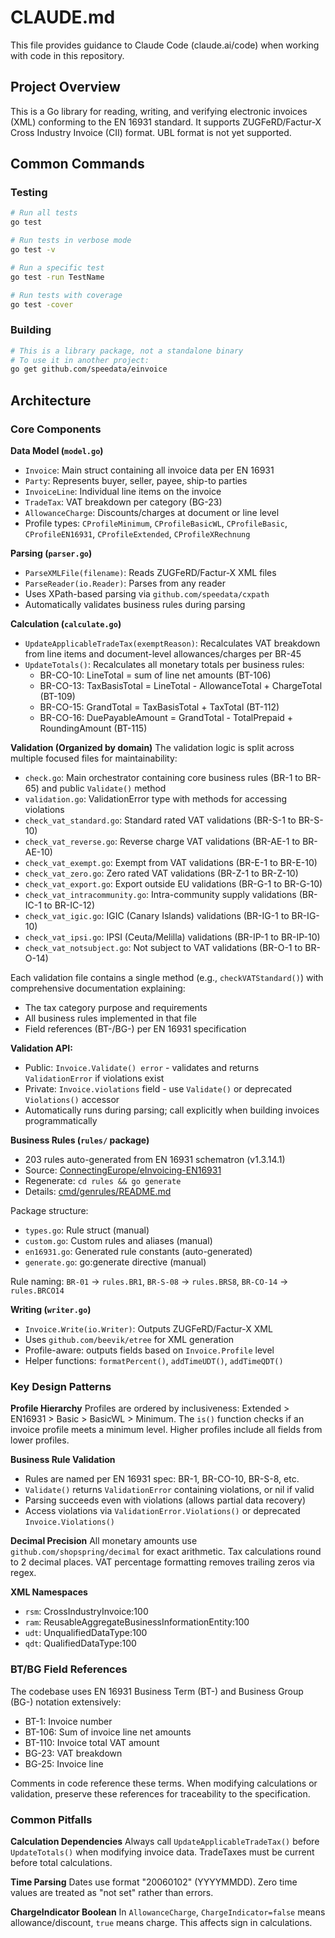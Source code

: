 # CLAUDE.md

This file provides guidance to Claude Code (claude.ai/code) when working with code in this repository.

## Project Overview

This is a Go library for reading, writing, and verifying electronic invoices (XML) conforming to the EN 16931 standard. It supports ZUGFeRD/Factur-X Cross Industry Invoice (CII) format. UBL format is not yet supported.

## Common Commands

### Testing
```bash
# Run all tests
go test

# Run tests in verbose mode
go test -v

# Run a specific test
go test -run TestName

# Run tests with coverage
go test -cover
```

### Building
```bash
# This is a library package, not a standalone binary
# To use it in another project:
go get github.com/speedata/einvoice
```

## Architecture

### Core Components

**Data Model (`model.go`)**
- `Invoice`: Main struct containing all invoice data per EN 16931
- `Party`: Represents buyer, seller, payee, ship-to parties
- `InvoiceLine`: Individual line items on the invoice
- `TradeTax`: VAT breakdown per category (BG-23)
- `AllowanceCharge`: Discounts/charges at document or line level
- Profile types: `CProfileMinimum`, `CProfileBasicWL`, `CProfileBasic`, `CProfileEN16931`, `CProfileExtended`, `CProfileXRechnung`

**Parsing (`parser.go`)**
- `ParseXMLFile(filename)`: Reads ZUGFeRD/Factur-X XML files
- `ParseReader(io.Reader)`: Parses from any reader
- Uses XPath-based parsing via `github.com/speedata/cxpath`
- Automatically validates business rules during parsing

**Calculation (`calculate.go`)**
- `UpdateApplicableTradeTax(exemptReason)`: Recalculates VAT breakdown from line items and document-level allowances/charges per BR-45
- `UpdateTotals()`: Recalculates all monetary totals per business rules:
  - BR-CO-10: LineTotal = sum of line net amounts (BT-106)
  - BR-CO-13: TaxBasisTotal = LineTotal - AllowanceTotal + ChargeTotal (BT-109)
  - BR-CO-15: GrandTotal = TaxBasisTotal + TaxTotal (BT-112)
  - BR-CO-16: DuePayableAmount = GrandTotal - TotalPrepaid + RoundingAmount (BT-115)

**Validation (Organized by domain)**
The validation logic is split across multiple focused files for maintainability:

- `check.go`: Main orchestrator containing core business rules (BR-1 to BR-65) and public `Validate()` method
- `validation.go`: ValidationError type with methods for accessing violations
- `check_vat_standard.go`: Standard rated VAT validations (BR-S-1 to BR-S-10)
- `check_vat_reverse.go`: Reverse charge VAT validations (BR-AE-1 to BR-AE-10)
- `check_vat_exempt.go`: Exempt from VAT validations (BR-E-1 to BR-E-10)
- `check_vat_zero.go`: Zero rated VAT validations (BR-Z-1 to BR-Z-10)
- `check_vat_export.go`: Export outside EU validations (BR-G-1 to BR-G-10)
- `check_vat_intracommunity.go`: Intra-community supply validations (BR-IC-1 to BR-IC-12)
- `check_vat_igic.go`: IGIC (Canary Islands) validations (BR-IG-1 to BR-IG-10)
- `check_vat_ipsi.go`: IPSI (Ceuta/Melilla) validations (BR-IP-1 to BR-IP-10)
- `check_vat_notsubject.go`: Not subject to VAT validations (BR-O-1 to BR-O-14)

Each validation file contains a single method (e.g., `checkVATStandard()`) with comprehensive documentation explaining:
- The tax category purpose and requirements
- All business rules implemented in that file
- Field references (BT-/BG-) per EN 16931 specification

**Validation API:**
- Public: `Invoice.Validate() error` - validates and returns `ValidationError` if violations exist
- Private: `Invoice.violations` field - use `Validate()` or deprecated `Violations()` accessor
- Automatically runs during parsing; call explicitly when building invoices programmatically

**Business Rules (`rules/` package)**
- 203 rules auto-generated from EN 16931 schematron (v1.3.14.1)
- Source: [ConnectingEurope/eInvoicing-EN16931](https://github.com/ConnectingEurope/eInvoicing-EN16931)
- Regenerate: `cd rules && go generate`
- Details: [cmd/genrules/README.md](cmd/genrules/README.md)

Package structure:
- `types.go`: Rule struct (manual)
- `custom.go`: Custom rules and aliases (manual)
- `en16931.go`: Generated rule constants (auto-generated)
- `generate.go`: go:generate directive (manual)

Rule naming: `BR-01` → `rules.BR1`, `BR-S-08` → `rules.BRS8`, `BR-CO-14` → `rules.BRCO14`

**Writing (`writer.go`)**
- `Invoice.Write(io.Writer)`: Outputs ZUGFeRD/Factur-X XML
- Uses `github.com/beevik/etree` for XML generation
- Profile-aware: outputs fields based on `Invoice.Profile` level
- Helper functions: `formatPercent()`, `addTimeUDT()`, `addTimeQDT()`

### Key Design Patterns

**Profile Hierarchy**
Profiles are ordered by inclusiveness: Extended > EN16931 > Basic > BasicWL > Minimum. The `is()` function checks if an invoice profile meets a minimum level. Higher profiles include all fields from lower profiles.

**Business Rule Validation**
- Rules are named per EN 16931 spec: BR-1, BR-CO-10, BR-S-8, etc.
- `Validate()` returns `ValidationError` containing violations, or nil if valid
- Parsing succeeds even with violations (allows partial data recovery)
- Access violations via `ValidationError.Violations()` or deprecated `Invoice.Violations()`

**Decimal Precision**
All monetary amounts use `github.com/shopspring/decimal` for exact arithmetic. Tax calculations round to 2 decimal places. VAT percentage formatting removes trailing zeros via regex.

**XML Namespaces**
- `rsm`: CrossIndustryInvoice:100
- `ram`: ReusableAggregateBusinessInformationEntity:100
- `udt`: UnqualifiedDataType:100
- `qdt`: QualifiedDataType:100

### BT/BG Field References

The codebase uses EN 16931 Business Term (BT-) and Business Group (BG-) notation extensively:
- BT-1: Invoice number
- BT-106: Sum of invoice line net amounts
- BT-110: Invoice total VAT amount
- BG-23: VAT breakdown
- BG-25: Invoice line

Comments in code reference these terms. When modifying calculations or validation, preserve these references for traceability to the specification.

### Common Pitfalls

**Calculation Dependencies**
Always call `UpdateApplicableTradeTax()` before `UpdateTotals()` when modifying invoice data. TradeTaxes must be current before total calculations.

**Time Parsing**
Dates use format "20060102" (YYYYMMDD). Zero time values are treated as "not set" rather than errors.

**ChargeIndicator Boolean**
In `AllowanceCharge`, `ChargeIndicator=false` means allowance/discount, `true` means charge. This affects sign in calculations.

